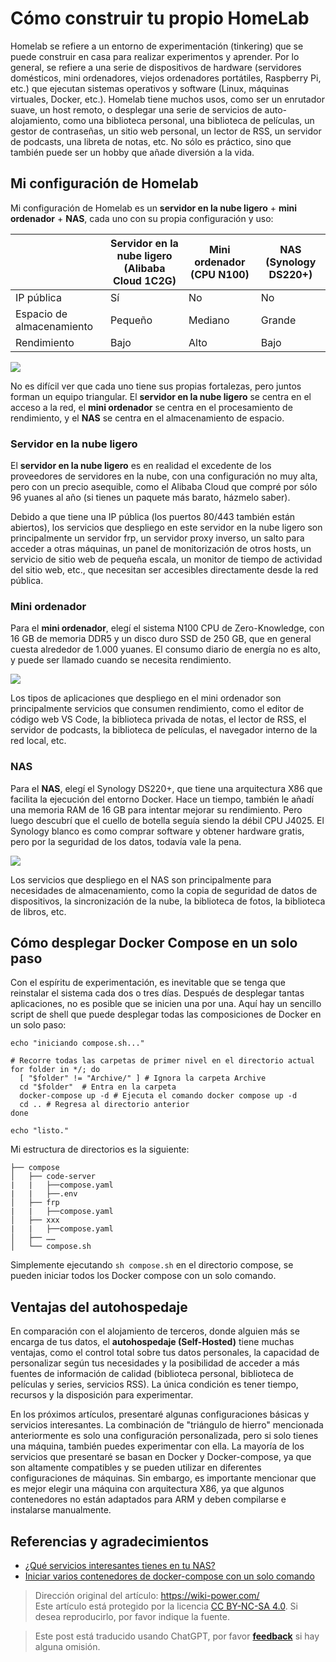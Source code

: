 # Cómo construir tu propio HomeLab

Homelab se refiere a un entorno de experimentación (tinkering) que se puede construir en casa para realizar experimentos y aprender. Por lo general, se refiere a una serie de dispositivos de hardware (servidores domésticos, mini ordenadores, viejos ordenadores portátiles, Raspberry Pi, etc.) que ejecutan sistemas operativos y software (Linux, máquinas virtuales, Docker, etc.). Homelab tiene muchos usos, como ser un enrutador suave, un host remoto, o desplegar una serie de servicios de auto-alojamiento, como una biblioteca personal, una biblioteca de películas, un gestor de contraseñas, un sitio web personal, un lector de RSS, un servidor de podcasts, una libreta de notas, etc. No sólo es práctico, sino que también puede ser un hobby que añade diversión a la vida.

## Mi configuración de Homelab

Mi configuración de Homelab es un **servidor en la nube ligero** + **mini ordenador** + **NAS**, cada uno con su propia configuración y uso:

|          | Servidor en la nube ligero (Alibaba Cloud 1C2G) | Mini ordenador (CPU N100) | NAS (Synology DS220+) |
| -------- | --------------------------------------------- | ------------------------ | --------------------- |
| IP pública | Sí | No | No |
| Espacio de almacenamiento | Pequeño | Mediano | Grande |
| Rendimiento | Bajo | Alto | Bajo |

![](https://wiki-media-1253965369.cos.ap-guangzhou.myqcloud.com/img/202304130031463.png)

No es difícil ver que cada uno tiene sus propias fortalezas, pero juntos forman un equipo triangular. El **servidor en la nube ligero** se centra en el acceso a la red, el **mini ordenador** se centra en el procesamiento de rendimiento, y el **NAS** se centra en el almacenamiento de espacio.

### Servidor en la nube ligero

El **servidor en la nube ligero** es en realidad el excedente de los proveedores de servidores en la nube, con una configuración no muy alta, pero con un precio asequible, como el Alibaba Cloud que compré por sólo 96 yuanes al año (si tienes un paquete más barato, házmelo saber).

Debido a que tiene una IP pública (los puertos 80/443 también están abiertos), los servicios que despliego en este servidor en la nube ligero son principalmente un servidor frp, un servidor proxy inverso, un salto para acceder a otras máquinas, un panel de monitorización de otros hosts, un servicio de sitio web de pequeña escala, un monitor de tiempo de actividad del sitio web, etc., que necesitan ser accesibles directamente desde la red pública.

### Mini ordenador

Para el **mini ordenador**, elegí el sistema N100 CPU de Zero-Knowledge, con 16 GB de memoria DDR5 y un disco duro SSD de 250 GB, que en general cuesta alrededor de 1.000 yuanes. El consumo diario de energía no es alto, y puede ser llamado cuando se necesita rendimiento.

![](https://wiki-media-1253965369.cos.ap-guangzhou.myqcloud.com/img/202304130043744.png)

Los tipos de aplicaciones que despliego en el mini ordenador son principalmente servicios que consumen rendimiento, como el editor de código web VS Code, la biblioteca privada de notas, el lector de RSS, el servidor de podcasts, la biblioteca de películas, el navegador interno de la red local, etc.

### NAS

Para el **NAS**, elegí el Synology DS220+, que tiene una arquitectura X86 que facilita la ejecución del entorno Docker. Hace un tiempo, también le añadí una memoria RAM de 16 GB para intentar mejorar su rendimiento. Pero luego descubrí que el cuello de botella seguía siendo la débil CPU J4025. El Synology blanco es como comprar software y obtener hardware gratis, pero por la seguridad de los datos, todavía vale la pena.

![](https://wiki-media-1253965369.cos.ap-guangzhou.myqcloud.com/img/202304130053483.png)

Los servicios que despliego en el NAS son principalmente para necesidades de almacenamiento, como la copia de seguridad de datos de dispositivos, la sincronización de la nube, la biblioteca de fotos, la biblioteca de libros, etc.

## Cómo desplegar Docker Compose en un solo paso

Con el espíritu de experimentación, es inevitable que se tenga que reinstalar el sistema cada dos o tres días. Después de desplegar tantas aplicaciones, no es posible que se inicien una por una. Aquí hay un sencillo script de shell que puede desplegar todas las composiciones de Docker en un solo paso:

```shell title="compose.sh"
echo "iniciando compose.sh..."

# Recorre todas las carpetas de primer nivel en el directorio actual
for folder in */; do
  [ "$folder" != "Archive/" ] # Ignora la carpeta Archive
  cd "$folder"  # Entra en la carpeta
  docker-compose up -d # Ejecuta el comando docker compose up -d
  cd .. # Regresa al directorio anterior
done

echo "listo."
```

Mi estructura de directorios es la siguiente:

```
├── compose
│   ├── code-server
|   |   ├──compose.yaml
|   |   ├──.env
│   ├── frp
|   |   ├──compose.yaml
│   ├── xxx
|   |   ├──compose.yaml
│   ├── ……
│   └── compose.sh
```

Simplemente ejecutando `sh compose.sh` en el directorio compose, se pueden iniciar todos los Docker compose con un solo comando.

## Ventajas del autohospedaje

En comparación con el alojamiento de terceros, donde alguien más se encarga de tus datos, el **autohospedaje (Self-Hosted)** tiene muchas ventajas, como el control total sobre tus datos personales, la capacidad de personalizar según tus necesidades y la posibilidad de acceder a más fuentes de información de calidad (biblioteca personal, biblioteca de películas y series, servicios RSS). La única condición es tener tiempo, recursos y la disposición para experimentar.

En los próximos artículos, presentaré algunas configuraciones básicas y servicios interesantes. La combinación de "triángulo de hierro" mencionada anteriormente es solo una configuración personalizada, pero si solo tienes una máquina, también puedes experimentar con ella. La mayoría de los servicios que presentaré se basan en Docker y Docker-compose, ya que son altamente compatibles y se pueden utilizar en diferentes configuraciones de máquinas. Sin embargo, es importante mencionar que es mejor elegir una máquina con arquitectura X86, ya que algunos contenedores no están adaptados para ARM y deben compilarse e instalarse manualmente.

## Referencias y agradecimientos

- [¿Qué servicios interesantes tienes en tu NAS?](https://www.v2ex.com/t/901954)
- [Iniciar varios contenedores de docker-compose con un solo comando](https://juejin.cn/post/7082842557482270734)

> Dirección original del artículo: <https://wiki-power.com/>  
> Este artículo está protegido por la licencia [CC BY-NC-SA 4.0](https://creativecommons.org/licenses/by/4.0/deed.zh). Si desea reproducirlo, por favor indique la fuente.

> Este post está traducido usando ChatGPT, por favor [**feedback**](https://github.com/linyuxuanlin/Wiki_MkDocs/issues/new) si hay alguna omisión.